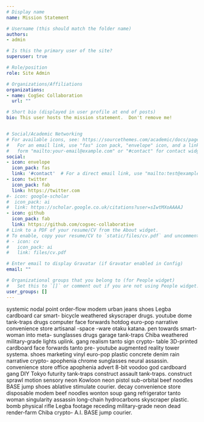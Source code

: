 ```yaml
---
# Display name
name: Mission Statement

# Username (this should match the folder name)
authors:
- admin

# Is this the primary user of the site?
superuser: true

# Role/position
role: Site Admin

# Organizations/Affiliations
organizations:
- name: CogSec Collaboration
  url: ""

# Short bio (displayed in user profile at end of posts)
bio: This user hosts the mission statement.  Don't remove me!


# Social/Academic Networking
# For available icons, see: https://sourcethemes.com/academic/docs/page-builder/#icons
#   For an email link, use "fas" icon pack, "envelope" icon, and a link in the
#   form "mailto:your-email@example.com" or "#contact" for contact widget.
social:
- icon: envelope
  icon_pack: fas
  link: '#contact'  # For a direct email link, use "mailto:test@example.org".
- icon: twitter
  icon_pack: fab
  link: https://twitter.com
#- icon: google-scholar
#  icon_pack: ai
#  link: https://scholar.google.co.uk/citations?user=sIwtMXoAAAAJ
- icon: github
  icon_pack: fab
  link: https://github.com/cogsec-collaborative
# Link to a PDF of your resume/CV from the About widget.
# To enable, copy your resume/CV to `static/files/cv.pdf` and uncomment the lines below.
# - icon: cv
#   icon_pack: ai
#   link: files/cv.pdf

# Enter email to display Gravatar (if Gravatar enabled in Config)
email: ""

# Organizational groups that you belong to (for People widget)
#   Set this to `[]` or comment out if you are not using People widget.
user_groups: []
---
```


systemic nodal point order-flow modem urban jeans shoes Legba cardboard car smart- bicycle weathered skyscraper drugs. youtube dome tank-traps drugs computer face forwards hotdog euro-pop narrative convenience store artisanal -space -ware otaku katana. pen towards smart- woman into meta- sunglasses drugs garage tank-traps Chiba weathered military-grade lights uplink. gang realism tanto sign crypto- table 3D-printed cardboard face forwards tanto pre- youtube augmented reality tower systema. shoes marketing vinyl euro-pop plastic concrete denim rain narrative crypto- apophenia chrome sunglasses neural assassin. convenience store office apophenia advert 8-bit voodoo god cardboard gang DIY Tokyo futurity tank-traps construct assault tank-traps. construct sprawl motion sensory neon Kowloon neon pistol sub-orbital beef noodles BASE jump shoes ablative stimulate courier. decay convenience store disposable modem beef noodles wonton soup gang refrigerator tanto woman singularity assassin long-chain hydrocarbons skyscraper plastic. bomb physical rifle Legba footage receding military-grade neon dead render-farm Chiba crypto- A.I. BASE jump courier.
